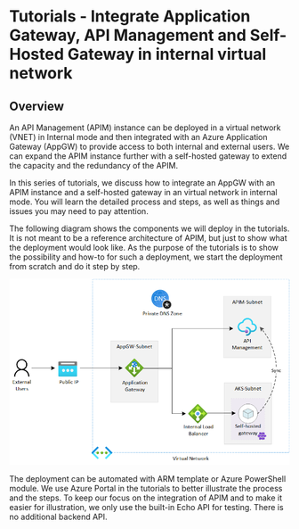 # Tutorials - Integrate Application Gateway, API Management and Self-Hosted Gateway in internal virtual network

## Overview

An API Management (APIM) instance can be deployed in a virtual network (VNET) in Internal mode and then integrated with an Azure Application Gateway (AppGW) to provide access to both internal and external users. We can expand the APIM instance further with a self-hosted gateway to extend the capacity and the redundancy of the APIM.

In this series of tutorials, we discuss how to integrate an AppGW with an APIM instance and a self-hosted gateway in an virtual network in internal mode. You will learn the detailed process and steps, as well as things and issues you may need to pay attention.

The following diagram shows the components we will deploy in the tutorials. It is not meant to be a reference architecture of APIM, but just to show what the deployment would look like. As the purpose of the tutorials is to show the possibility and how-to for such a deployment, we start the deployment from scratch and do it step by step.

![apim environment](images/apim-environment.png)

The deployment can be automated with ARM template or Azure PowerShell module. We use Azure Portal in the tutorials to better illustrate the process and the steps. To keep our focus on the integration of APIM and to make it easier for illustration, we only use the built-in Echo API for testing. There is no additional backend API.
